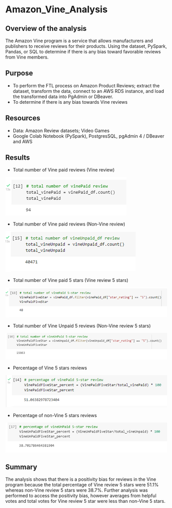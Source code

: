 # Amazon_Vine_Analysis

## Overview of the analysis 

The Amazon Vine program is a service that allows manufacturers and publishers to receive reviews for their products. 
Using the dataset, PySpark, Pandas, or SQL to determine if there is any bias toward favorable reviews from Vine members.

## Purpose 

- To perform the FTL process on Amazon Product Reviews; extract the dataset, transform the data, 
    connect to an AWS RDS instance, and load the transformed data into PgAdmin or DBeaver. 
- To determine if there is any bias towards Vine reviews

## Resources 

- Data: Amazon Review datasets; Video Games
- Google Colab Notebook (PySpark), PostgresSQL, pgAdmin 4 / DBeaver and AWS

## Results

- Total number of Vine paid reviews (Vine review)

![](VinePaidReview.png)                                                                        

- Total number of Vine paid reviews (Non-Vine review)

![](VineUnpaidReview.png)

- Total number of Vine paid 5 stars (Vine review 5 stars)

![](VinePaid5Star.png)

- Total number of Vine Unpaid 5 reviews (Non-Vine review 5 stars)

![](VineUnpaid5Star.png)

- Percentage of Vine 5 stars reviews

 ![](percentVinePaid5Star.png)

- Percentage of non-Vine 5 stars reviews

![](percentVineUnPaid5Star.png)

## Summary
The analysis shows that there is a positivity bias for reviews in the Vine program because the total percentage of Vine review 5 stars were 51.1% 
whereas non-Vine review 5 stars were 38.7%. Further analysis was performed to access the positivity bias, however averages from helpful votes and total votes for Vine review 5 star were less than non-Vine 5 stars. 